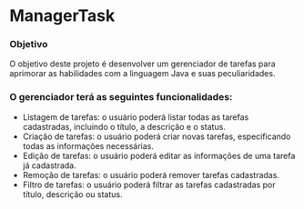 # ManagerTask
### Objetivo

O objetivo deste projeto é desenvolver um gerenciador de tarefas para aprimorar as habilidades com a linguagem Java e suas peculiaridades.

### O gerenciador terá as seguintes funcionalidades:

- Listagem de tarefas: o usuário poderá listar todas as tarefas cadastradas, incluindo o título, a descrição e o status.
- Criação de tarefas: o usuário poderá criar novas tarefas, especificando todas as informações necessárias.
- Edição de tarefas: o usuário poderá editar as informações de uma tarefa já cadastrada.
- Remoção de tarefas: o usuário poderá remover tarefas cadastradas.
- Filtro de tarefas: o usuário poderá filtrar as tarefas cadastradas por título, descrição ou status.
